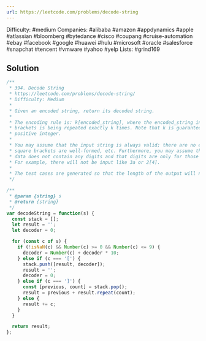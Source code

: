 ```yaml
---
url: https://leetcode.com/problems/decode-string
---
```


Difficulty: #medium
Companies: #alibaba #amazon #appdynamics #apple #atlassian #bloomberg #bytedance #cisco #coupang #cruise-automation #ebay #facebook #google #huawei #hulu #microsoft #oracle #salesforce #snapchat #tencent #vmware #yahoo #yelp
Lists: #grind169

## Solution

```javascript
/**
 * 394. Decode String
 * https://leetcode.com/problems/decode-string/
 * Difficulty: Medium
 *
 * Given an encoded string, return its decoded string.
 *
 * The encoding rule is: k[encoded_string], where the encoded_string inside the square
 * brackets is being repeated exactly k times. Note that k is guaranteed to be a
 * positive integer.
 *
 * You may assume that the input string is always valid; there are no extra white spaces,
 * square brackets are well-formed, etc. Furthermore, you may assume that the original
 * data does not contain any digits and that digits are only for those repeat numbers, k.
 * For example, there will not be input like 3a or 2[4].
 *
 * The test cases are generated so that the length of the output will never exceed 105.
 */

/**
 * @param {string} s
 * @return {string}
 */
var decodeString = function(s) {
  const stack = [];
  let result = '';
  let decoder = 0;

  for (const c of s) {
    if (!isNaN(c) && Number(c) >= 0 && Number(c) <= 9) {
      decoder = Number(c) + decoder * 10;
    } else if (c === '[') {
      stack.push([result, decoder]);
      result = '';
      decoder = 0;
    } else if (c === ']') {
      const [previous, count] = stack.pop();
      result = previous + result.repeat(count);
    } else {
      result += c;
    }
  }

  return result;
};

```
